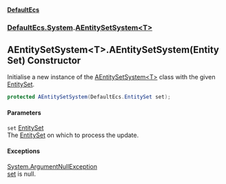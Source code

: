 #### [DefaultEcs](DefaultEcs.md 'DefaultEcs')
### [DefaultEcs.System](DefaultEcs.md#DefaultEcs_System 'DefaultEcs.System').[AEntitySetSystem&lt;T&gt;](AEntitySetSystem_T_.md 'DefaultEcs.System.AEntitySetSystem&lt;T&gt;')
## AEntitySetSystem&lt;T&gt;.AEntitySetSystem(EntitySet) Constructor
Initialise a new instance of the [AEntitySetSystem&lt;T&gt;](AEntitySetSystem_T_.md 'DefaultEcs.System.AEntitySetSystem&lt;T&gt;') class with the given [EntitySet](EntitySet.md 'DefaultEcs.EntitySet').  
```csharp
protected AEntitySetSystem(DefaultEcs.EntitySet set);
```
#### Parameters
<a name='DefaultEcs_System_AEntitySetSystem_T__AEntitySetSystem(DefaultEcs_EntitySet)_set'></a>
`set` [EntitySet](EntitySet.md 'DefaultEcs.EntitySet')  
The [EntitySet](EntitySet.md 'DefaultEcs.EntitySet') on which to process the update.
  
#### Exceptions
[System.ArgumentNullException](https://docs.microsoft.com/en-us/dotnet/api/System.ArgumentNullException 'System.ArgumentNullException')  
[set](AEntitySetSystem_T__AEntitySetSystem(EntitySet).md#DefaultEcs_System_AEntitySetSystem_T__AEntitySetSystem(DefaultEcs_EntitySet)_set 'DefaultEcs.System.AEntitySetSystem&lt;T&gt;.AEntitySetSystem(DefaultEcs.EntitySet).set') is null.
